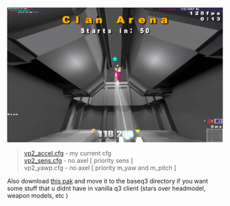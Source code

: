 ![Preview](https://raw.githubusercontent.com/killarbyte/q3conf/master/tmp/demo1.jpg)

> [vp2_accel.cfg](https://raw.githubusercontent.com/killarbyte/q3conf/master/osp/vp2_accel.cfg) - my current cfg  
> [vp2_sens.cfg](https://raw.githubusercontent.com/killarbyte/q3conf/master/osp/vp2_sens.cfg) - no axel [ priority sens ]  
> vp2_yawp.cfg - no axel [ priority m_yaw and m_pitch ]

Also download [this pak](https://github.com/killarbyte/q3conf/blob/master/baseq3/zzzzz-III-Project-q3.torrtuga.ru.pk3?raw=true) and move it to the baseq3 directory if you want some stuff that u didnt have in vanilla q3 client (stars over headmodel, weapon models, etc )

